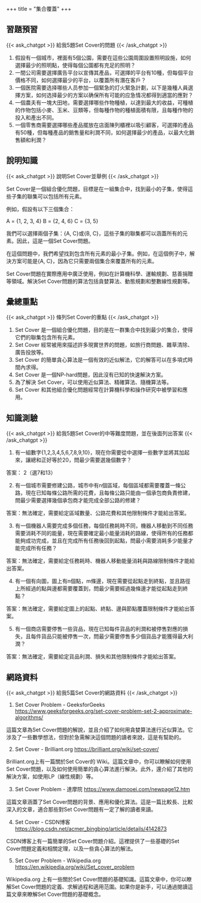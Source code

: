 +++
title = "集合覆蓋"
+++
## 習題預習
{{< ask_chatgpt >}}
給我5題Set Cover的問題
{{< /ask_chatgpt >}}



1. 假設有一個城市，裡面有5個公園，需要在這些公園周圍設置照明設施，如何選擇最少的照明點，使得每個公園都有充足的照明？
2. 一間公司需要選擇廣告平台以宣傳其產品，可選擇的平台有10種，但每個平台價格不同，如何選擇最少的平台，以覆蓋所有潛在客戶？
3. 一個医院需要选择哪些人员参加一個緊急的灯火緊急計劃，以下是幾種人員選擇方案，如何选择最少的方案以确保所有可能的应急情况都得到適當的應對？
4. 一個農夫有一塊大田地，需要選擇哪些作物種植，以達到最大的收益，可種植的作物包括小麥、玉米、豆類等，但每種作物的種植面積有限，且每種作物的投入和產出不同。
5. 一個零售商需要選擇哪些產品擺放在店面陳列櫃裡以吸引顧客，可選擇的產品有50種，但每種產品的銷售量和利潤不同，如何選擇最少的產品，以最大化銷售額和利潤？   

## 說明知識
{{< ask_chatgpt >}}
說明Set Cover並舉例
{{< /ask_chatgpt >}}



Set Cover是一個組合優化問題，目標是在一組集合中，找到最小的子集，使得這些子集的聯集可以包括所有元素。

例如，假設有以下三個集合：

A = {1, 2, 3, 4}
B = {2, 4, 6}
C = {3, 5}

我們可以選擇兩個子集：{A, C}或{B, C}，這些子集的聯集都可以涵蓋所有的元素。因此，這是一個Set Cover問題。

在這個問題中，我們希望找到包含所有元素的最小子集。例如，在這個例子中，解決方案可能是{A, C}，因為它只需要兩個集合來覆蓋所有的元素。

Set Cover問題在實際應用中廣泛使用，例如在計算機科學、運輸規劃、慈善捐贈等領域。解決Set Cover問題的算法包括貪婪算法、動態規劃和整數線性規劃等。   

## 彙總重點
{{< ask_chatgpt >}}
條列Set Cover的重點
{{< /ask_chatgpt >}}



1. Set Cover 是一個組合優化問題，目的是在一群集合中找到最少的集合，使得它們的聯集包含所有元素。
2. Set Cover 經常被用來描述許多現實世界的問題，如旅行商問題、雜草清除、廣告投放等。
3. Set Cover 的簡單貪心算法是一個有效的近似解法，它的解答可以在多項式時間內求得。
4. Set Cover 是一個NP-hard問題，因此沒有已知的快速解決方案。
5. 為了解決 Set Cover，可以使用近似算法、精確算法、隨機算法等。
6. Set Cover 和其他組合優化問題經常在計算機科學和操作研究中被學習和應用。   

## 知識測驗
{{< ask_chatgpt >}}
給我5題Set Cover的中等難度問題，並在後面列出答案
{{< /ask_chatgpt >}}



1. 有一組數字{1,2,3,4,5,6,7,8,9,10}，現在你需要從中選擇一些數字並將其加起來，讓總和正好等於20，問最少需要選幾個數字？

答案： 2（選7和13）

2. 有一個城市需要修建公路，城市中有n個區域，每個區域都需要覆蓋一條公路，現在已知每條公路所需的花費，且每條公路只能由一個承包商負責修建，問最少需要選擇幾個承包商才能完成全部公路的修建？

答案：無法確定，需要給定區域數量、公路花費和其他限制條件才能給出答案。

3. 有一個機器人需要完成多個任務，每個任務耗時不同，機器人移動到不同任務需要消耗不同的能量，現在需要確定最小能量消耗的路線，使得所有的任務都能夠成功完成，並且在完成所有任務後回到起點，問最小需要消耗多少能量才能完成所有任務？

答案：無法確定，需要給定任務耗時、機器人移動能量消耗與路線限制條件才能給出答案。

4. 有一個有向圖，圖上有n個點，m條邊，現在需要從起點走到終點，並且路徑上所經過的點與邊都需要覆蓋到，問最少需要經過幾條邊才能從起點走到終點？

答案：無法確定，需要給定圖上的起點、終點、邊與節點覆蓋限制條件才能給出答案。

5. 有一個商店需要停售一些貨品，現在已知每件貨品的利潤和被停售對應的損失，且每件貨品只能被停售一次，問最少需要停售多少個貨品才能獲得最大利潤？

答案：無法確定，需要給定貨品利潤、損失和其他限制條件才能給出答案。   

## 網路資料
{{< ask_chatgpt >}}
給我5篇Set Cover的網路資料
{{< /ask_chatgpt >}}



1. Set Cover Problem - GeeksforGeeks
https://www.geeksforgeeks.org/set-cover-problem-set-2-approximate-algorithms/

這篇文章為Set Cover問題的解說，並且介紹了如何用貪婪算法進行近似算法。它涉及了一些數學想法，但對於急需解決這個問題的讀者來說，這是有幫助的。

2. Set Cover - Brilliant.org
https://brilliant.org/wiki/set-cover/

Brilliant.org上有一篇關於Set Cover的 Wiki。這篇文章中，你可以瞭解如何使用Set Cover問題，以及如何使用簡單的貪心算法進行解決。此外，還介紹了其他的解決方案，如使用LP（線性規劃）等。

3. Set Cover Problem - 達摩院
https://www.damooei.com/newpage12.htm

這篇文章涵蓋了Set Cover問題的背景、應用和優化算法。這是一篇比較長、比較深入的文章，適合那些對Set Cover問題有一定了解的讀者來讀。

4. Set Cover - CSDN博客
https://blog.csdn.net/acmer_bingbing/article/details/4142873

CSDN博客上有一篇簡單的Set Cover問題介紹。這裡提供了一些基礎的Set Cover問題定義和相關定理，以及一些貪心算法的解法。

5. Set Cover Problem - Wikipedia.org
https://en.wikipedia.org/wiki/Set_cover_problem

Wikipedia.org 上有一些關於Set Cover問題的基礎知識。這篇文章中，你可以瞭解Set Cover問題的定義、求解過程和適用范圍。如果你是新手，可以通過閱讀這篇文章來瞭解Set Cover問題的基礎概念。   

